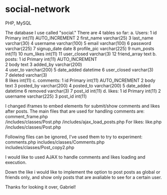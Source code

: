 # social-network
PHP, MySQL

The database I use called "social."
There are 4 tables so far:
a. Users:
	1	id  Primary	int(11)	AUTO_INCREMENT
	2	first_name	varchar(25)	
	3	last_name	varchar(30)
	4	username	varchar(100)
	5	email	varchar(100)
	6	password	varchar(225)
	7	signup_date	date
	8	profile_pic	varchar(225)
	9	num_posts	int(11)
	10	num_likes	int(11)	
	11	user_closed	varchar(3)
	12	friend_array	text
b. posts:
  1	id  Primary	int(11)	AUTO_INCREMENT	
	2	body	text
	3	added_by	varchar(200)	
	4	user_to varchar(200)
	5	date_added	datetime
	6	user_closed	varchar(3)	
	7	deleted	varchar(3)	
	8	likes	int(11)	
c. comments:
  1	id Primary	int(11)	AUTO_INCREMENT
	2	body	text
	3	posted_by	varchar(200)
	4	posted_to	varchar(200)
	5	date_added	datetime
	6	removed	varchar(3)
	7	post_id	int(11)
d. likes:
  1	id Primary	int(11)
	2	username	varchar(225)
	3	post_id	int(11)

I changed iframes to embed elements for submit/show comments and likes after posts.
The main files that are used for handling comments are:
  comment_frame.php  
  /includes/classes/Post.php
  /includes/ajax_load_posts.php
For likes:
  like.php
  /includes/classes/Post.php
  
Following files can be ignored, I've used them to try to experiment:
  comments.php
  includes/classes/Comments.php
  includes/classes/Post_copy2.php
  
I would like to used AJAX to handle comments and likes loading and execution.

Down the like i would like to implement the option to post posts as global or friends only, and show only posts that are avaliable to see for a certain user.

Thanks for looking it over, Gabriel!
